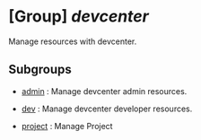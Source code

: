 # [Group] _devcenter_

Manage resources with devcenter.

## Subgroups

- [admin](/Commands/devcenter/admin/readme.md)
: Manage devcenter admin resources.

- [dev](/Commands/devcenter/dev/readme.md)
: Manage devcenter developer resources.

- [project](/Commands/devcenter/project/readme.md)
: Manage Project
